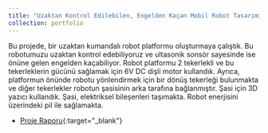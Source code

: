 ```yaml
---
title: "Uzaktan Kontrol Edilebilen, Engelden Kaçan Mobil Robot Tasarımı"
collection: portfolio
---
```


Bu projede, bir uzaktan kumandalı robot platformu oluşturmaya çalıştık. Bu robotumuzu uzaktan kontrol edebiliyoruz ve ultasonik sonsör sayesinde ise önüne gelen engelden kaçabiliyor. Robot platformu 2 tekerlekli ve bu tekerleklerin gücünü sağlamak için 6V DC dişli motor kullandık. Ayrıca, platformun önünde robotu yönlendirmek için bir dönüş tekerleği bulunmakta ve diğer tekerlekler robotun şasisinin arka tarafına bağlanmıştır. Şasi için 3D yazıcı kullandık. Şasi, elektriksel bileşenleri taşımakta. Robot enerjisini üzerindeki pil ile sağlamakta.

  * [Proje Raporu](/files/Lab_Project.pdf){:target="_blank"}

